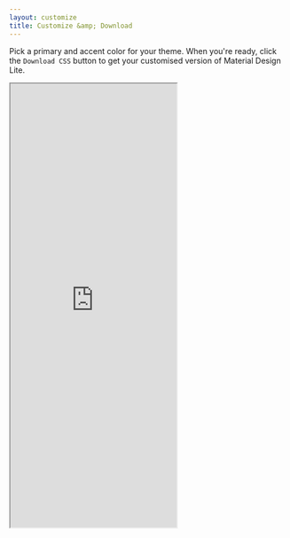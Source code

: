 ```yaml
---
layout: customize
title: Customize &amp; Download
---
```



Pick a primary and accent color for your theme. When you're
ready, click the `Download CSS` button to get your
customised version of Material Design Lite.

<iframe src="http://google.github.io/material-design-lite/customizer/customizer.html" height="800px"/>
